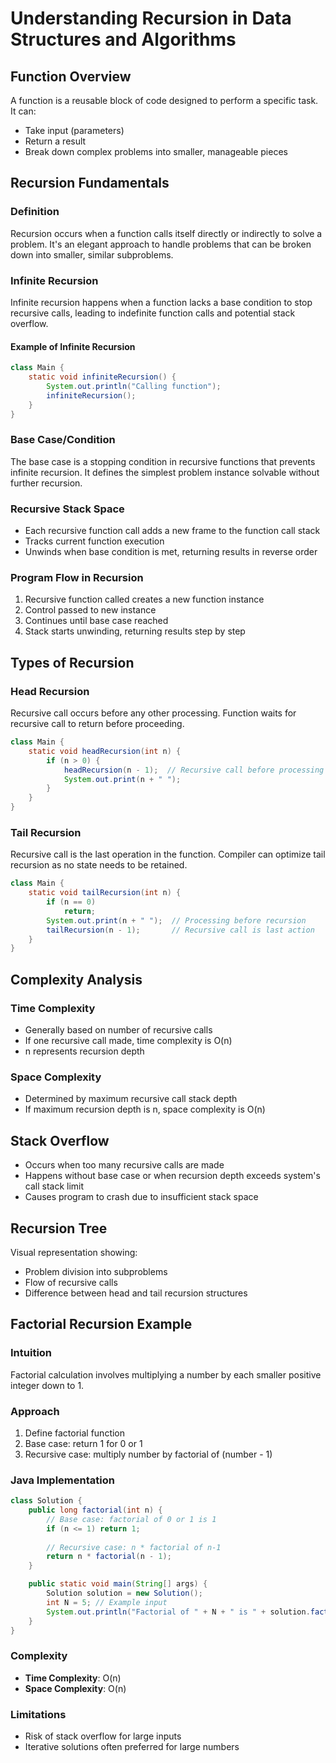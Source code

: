 # Understanding Recursion in Data Structures and Algorithms

## Function Overview
A function is a reusable block of code designed to perform a specific task. It can:
- Take input (parameters)
- Return a result
- Break down complex problems into smaller, manageable pieces

## Recursion Fundamentals

### Definition
Recursion occurs when a function calls itself directly or indirectly to solve a problem. It's an elegant approach to handle problems that can be broken down into smaller, similar subproblems.

### Infinite Recursion
Infinite recursion happens when a function lacks a base condition to stop recursive calls, leading to indefinite function calls and potential stack overflow.

#### Example of Infinite Recursion
```java
class Main {
    static void infiniteRecursion() {
        System.out.println("Calling function");
        infiniteRecursion();
    }
}
```

### Base Case/Condition
The base case is a stopping condition in recursive functions that prevents infinite recursion. It defines the simplest problem instance solvable without further recursion.

### Recursive Stack Space
- Each recursive function call adds a new frame to the function call stack
- Tracks current function execution
- Unwinds when base condition is met, returning results in reverse order

### Program Flow in Recursion
1. Recursive function called creates a new function instance
2. Control passed to new instance
3. Continues until base case reached
4. Stack starts unwinding, returning results step by step

## Types of Recursion

### Head Recursion
Recursive call occurs before any other processing. Function waits for recursive call to return before proceeding.

```java
class Main {
    static void headRecursion(int n) {
        if (n > 0) {
            headRecursion(n - 1);  // Recursive call before processing
            System.out.print(n + " ");
        }
    }
}
```

### Tail Recursion
Recursive call is the last operation in the function. Compiler can optimize tail recursion as no state needs to be retained.

```java
class Main {
    static void tailRecursion(int n) {
        if (n == 0)
            return;
        System.out.print(n + " ");  // Processing before recursion
        tailRecursion(n - 1);       // Recursive call is last action
    }
}
```

## Complexity Analysis

### Time Complexity
- Generally based on number of recursive calls
- If one recursive call made, time complexity is O(n)
- n represents recursion depth

### Space Complexity
- Determined by maximum recursive call stack depth
- If maximum recursion depth is n, space complexity is O(n)

## Stack Overflow
- Occurs when too many recursive calls are made
- Happens without base case or when recursion depth exceeds system's call stack limit
- Causes program to crash due to insufficient stack space

## Recursion Tree
Visual representation showing:
- Problem division into subproblems
- Flow of recursive calls
- Difference between head and tail recursion structures

## Factorial Recursion Example

### Intuition
Factorial calculation involves multiplying a number by each smaller positive integer down to 1.

### Approach
1. Define factorial function
2. Base case: return 1 for 0 or 1
3. Recursive case: multiply number by factorial of (number - 1)

### Java Implementation
```java
class Solution {
    public long factorial(int n) {
        // Base case: factorial of 0 or 1 is 1
        if (n <= 1) return 1;
        
        // Recursive case: n * factorial of n-1
        return n * factorial(n - 1);
    }

    public static void main(String[] args) {
        Solution solution = new Solution();
        int N = 5; // Example input
        System.out.println("Factorial of " + N + " is " + solution.factorial(N));
    }
}
```

### Complexity
- **Time Complexity**: O(n)
- **Space Complexity**: O(n)

### Limitations
- Risk of stack overflow for large inputs
- Iterative solutions often preferred for large numbers